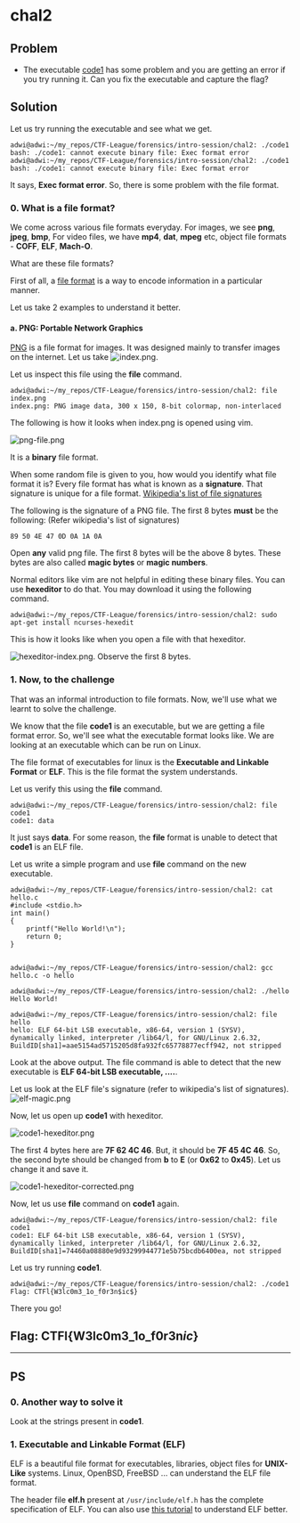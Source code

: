 # chal2

## Problem

* The executable [code1](https://github.com/WebClub-NITK/CTF-League/tree/master/forensics/intro-session/chal2/code1) has some problem and you are getting an error if you try running it. Can you fix the executable and capture the flag?

## Solution

Let us try running the executable and see what we get.
```
adwi@adwi:~/my_repos/CTF-League/forensics/intro-session/chal2: ./code1
bash: ./code1: cannot execute binary file: Exec format error
adwi@adwi:~/my_repos/CTF-League/forensics/intro-session/chal2: ./code1
bash: ./code1: cannot execute binary file: Exec format error
```

It says, **Exec format error**. So, there is some problem with the file format.

### 0. What is a file format?

We come across various file formats everyday. For images, we see **png**, **jpeg**, **bmp**, For video files, we have **mp4**, **dat**, **mpeg** etc, object file formats - **COFF**, **ELF**, **Mach-O**.

What are these file formats?

First of all, a [file format](https://en.wikipedia.org/wiki/File_format) is a way to encode information in a particular manner.

Let us take 2 examples to understand it better.

#### a. PNG: Portable Network Graphics

[PNG](https://en.wikipedia.org/wiki/Portable_Network_Graphics) is a file format for images. It was designed mainly to transfer images on the internet. Let us take 
![index.png](https://github.com/WebClub-NITK/CTF-League/tree/master/forensics/intro-session/chal2/index.png "index.png").

Let us inspect this file using the **file** command.
```
adwi@adwi:~/my_repos/CTF-League/forensics/intro-session/chal2: file index.png 
index.png: PNG image data, 300 x 150, 8-bit colormap, non-interlaced
```

The following is how it looks when index.png is opened using vim.

![png-file.png](https://github.com/WebClub-NITK/CTF-League/tree/master/forensics/intro-session/chal2/png-file.png "png-file.png")

It is a **binary** file format.

When some random file is given to you, how would you identify what file format it is? 
Every file format has what is known as a **signature**. That signature is unique for a file format. [Wikipedia's list of file signatures](https://en.wikipedia.org/wiki/List_of_file_signatures)

The following is the signature of a PNG file. The first 8 bytes **must** be the following: (Refer wikipedia's list of signatures)
```
89 50 4E 47 0D 0A 1A 0A
```
Open **any** valid png file. The first 8 bytes will be the above 8 bytes. These bytes are also called **magic bytes** or **magic numbers**.

Normal editors like vim are not helpful in editing these binary files. You can use **hexeditor** to do that. You may download it using the following command.
```
adwi@adwi:~/my_repos/CTF-League/forensics/intro-session/chal2: sudo apt-get install ncurses-hexedit
```

This is how it looks like when you open a file with that hexeditor.

![hexeditor-index.png](https://github.com/WebClub-NITK/CTF-League/tree/master/forensics/intro-session/chal2/hexeditor-index.png "hexeditor-index.png"). Observe the first 8 bytes.

### 1. Now, to the challenge

That was an informal introduction to file formats. Now, we'll use what we learnt to solve the challenge.

We know that the file **code1** is an executable, but we are getting a file format error. So, we'll see what the executable format looks like. We are looking at an executable which can be run on Linux.

The file format of executables for linux is the **Executable and Linkable Format** or **ELF**. This is the file format the system understands.

Let us verify this using the **file** command.

```
adwi@adwi:~/my_repos/CTF-League/forensics/intro-session/chal2: file code1
code1: data
```

It just says **data**. For some reason, the **file** format is unable to detect that **code1** is an ELF file. 

Let us write a simple program and use **file** command on the new executable.

```
adwi@adwi:~/my_repos/CTF-League/forensics/intro-session/chal2: cat hello.c
#include <stdio.h>
int main()
{
	printf("Hello World!\n");
	return 0;
}


adwi@adwi:~/my_repos/CTF-League/forensics/intro-session/chal2: gcc hello.c -o hello

adwi@adwi:~/my_repos/CTF-League/forensics/intro-session/chal2: ./hello
Hello World!

adwi@adwi:~/my_repos/CTF-League/forensics/intro-session/chal2: file hello
hello: ELF 64-bit LSB executable, x86-64, version 1 (SYSV), dynamically linked, interpreter /lib64/l, for GNU/Linux 2.6.32, BuildID[sha1]=aae5154ad5715205d8fa932fc65778877ecff942, not stripped
```

Look at the above output. The file command is able to detect that the new executable is **ELF 64-bit LSB executable, ....**.

Let us look at the ELF file's signature (refer to wikipedia's list of signatures).
![elf-magic.png](https://github.com/WebClub-NITK/CTF-League/tree/master/forensics/intro-session/chal2/elf-magic.png "elf-magic.png")

Now, let us open up **code1** with hexeditor.

![code1-hexeditor.png](https://github.com/WebClub-NITK/CTF-League/tree/master/forensics/intro-session/chal2/code1-hexeditor.png "code1-hexeditor.png")

The first 4 bytes here are **7F 62 4C 46**. But, it should be **7F 45 4C 46**. So, the second byte should be changed from **b** to **E** (or **0x62** to **0x45**). Let us change it and save it.

![code1-hexeditor-corrected.png](https://github.com/WebClub-NITK/CTF-League/tree/master/forensics/intro-session/chal2/code1-hexeditor-corrected.png "code1-hexeditor-corrected.png")

Now, let us use **file** command on **code1** again.
```
adwi@adwi:~/my_repos/CTF-League/forensics/intro-session/chal2: file code1
code1: ELF 64-bit LSB executable, x86-64, version 1 (SYSV), dynamically linked, interpreter /lib64/l, for GNU/Linux 2.6.32, BuildID[sha1]=74460a08880e9d93299944771e5b75bcdb6400ea, not stripped
```

Let us try running **code1**.
```
adwi@adwi:~/my_repos/CTF-League/forensics/intro-session/chal2: ./code1
Flag: CTFl{W3lc0m3_1o_f0r3n$ic$}
```

There you go!

## Flag: CTFl{W3lc0m3_1o_f0r3n$ic$}

-----------------------------------------------------

## PS

### 0. Another way to solve it

Look at the strings present in **code1**.

### 1. Executable and Linkable Format (ELF)

ELF is a beautiful file format for executables, libraries, object files for **UNIX-Like** systems. Linux, OpenBSD, FreeBSD ... can understand the ELF file format.

The header file **elf.h** present at ```/usr/include/elf.h``` has the complete specification of ELF. You can also use [this tutorial](https://linux-audit.com/elf-binaries-on-linux-understanding-and-analysis/) to understand ELF better.
